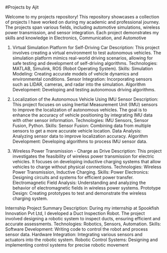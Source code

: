 #Projects by Ajit

Welcome to my projects repository! This repository showcases a collection of projects I have worked on during my academic and professional journey. The projects span various fields, including automotive simulations, wireless power transmission, and sensor integration. Each project demonstrates my skills and knowledge in Electronics, Communication, and Automotive 

1. Virtual Simulation Platform for Self-Driving Car
Description: This project involves creating a virtual environment to test autonomous vehicles. The simulation platform mimics real-world driving scenarios, allowing for safe testing and development of self-driving algorithms.
Technologies: MATLAB, Simulink, ROS (Robot Operating System).
Skills:
Simulation Modeling: Creating accurate models of vehicle dynamics and environmental conditions.
Sensor Integration: Incorporating sensors such as LIDAR, cameras, and radar into the simulation.
Algorithm Development: Developing and testing autonomous driving algorithms.

2. Localization of the Autonomous Vehicle Using IMU Sensor
Description: This project focuses on using Inertial Measurement Unit (IMU) sensors to improve the localization of autonomous vehicles. The goal is to enhance the accuracy of vehicle positioning by integrating IMU data with other sensor information.
Technologies: IMU Sensors, Sensor Fusion, Python.
Skills:
Sensor Fusion: Combining data from multiple sensors to get a more accurate vehicle location.
Data Analysis: Analyzing sensor data to improve localization accuracy.
Algorithm Development: Developing algorithms to process IMU sensor data.

3. Wireless Power Transmission - Charge as Drive
Description: This project investigates the feasibility of wireless power transmission for electric vehicles. It focuses on developing inductive charging systems that allow vehicles to charge without physical connections.
Technologies: Wireless Power Transmission, Inductive Charging.
Skills:
Power Electronics: Designing circuits and systems for efficient power transfer.
Electromagnetic Field Analysis: Understanding and analyzing the behavior of electromagnetic fields in wireless power systems.
Prototype Design: Creating prototypes to test and demonstrate the wireless charging system.

Internship Project Summary
Description: During my internship at Spookfish Innovation Pvt Ltd, I developed a Duct Inspection Robot. The project involved designing a robotic system to inspect ducts, ensuring efficient and accurate assessments.
Technologies: Robotics, Sensors, Automation.
Skills:
Software Development: Writing code to control the robot and process sensor data.
Hardware Integration: Integrating various sensors and actuators into the robotic system.
Robotic Control Systems: Designing and implementing control systems for precise robotic movement
